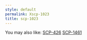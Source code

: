 ```yaml
---
style: default
permalink: Xscp-1023
title: scp-1023
---
```

You may also like:
[SCP-426](http://scp-wiki.net/scp-426)
[SCP-1461](http://scp-wiki.net/scp-1461)